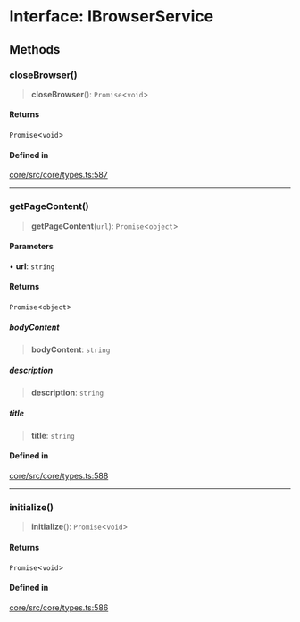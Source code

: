 # Interface: IBrowserService

## Methods

### closeBrowser()

> **closeBrowser**(): `Promise`\<`void`\>

#### Returns

`Promise`\<`void`\>

#### Defined in

[core/src/core/types.ts:587](https://github.com/ai16z/eliza/blob/c96957e5a5d17e343b499dd4d46ce403856ac5bc/core/src/core/types.ts#L587)

---

### getPageContent()

> **getPageContent**(`url`): `Promise`\<`object`\>

#### Parameters

• **url**: `string`

#### Returns

`Promise`\<`object`\>

##### bodyContent

> **bodyContent**: `string`

##### description

> **description**: `string`

##### title

> **title**: `string`

#### Defined in

[core/src/core/types.ts:588](https://github.com/ai16z/eliza/blob/c96957e5a5d17e343b499dd4d46ce403856ac5bc/core/src/core/types.ts#L588)

---

### initialize()

> **initialize**(): `Promise`\<`void`\>

#### Returns

`Promise`\<`void`\>

#### Defined in

[core/src/core/types.ts:586](https://github.com/ai16z/eliza/blob/c96957e5a5d17e343b499dd4d46ce403856ac5bc/core/src/core/types.ts#L586)
